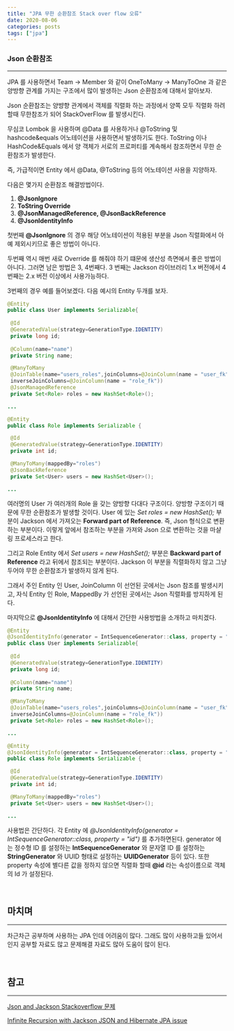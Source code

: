 ```yaml
---
title: "JPA 무한 순환참조 Stack over flow 오류"
date: 2020-08-06
categories: posts
tags: ["jpa"]
---
```


### **Json 순환참조**
---
JPA 를 사용하면서 Team -> Member 와 같이 OneToMany -> ManyToOne 과 같은 양방향 관계를 가지는 구조에서 많이 발생하는 Json 순환참조에 대해서 알아보자.

Json 순환참조는 양뱡향 관계에서 객체를 직렬화 하는 과정에서 양쪽 모두 직렬화 하려할때 무한참조가 되어 StackOverFlow 를 발생시킨다. 

무심코 Lombok 을 사용하며 @Data 를 사용하거나 @ToString 및 hashcode&equals 어노테이션을 사용하면서 발생하기도 한다. ToString 이나 HashCode&Equals 에서 양 객체가 서로의 프로퍼티를 계속해서 참조하면서 무한 순환참조가 발생한다.

즉, 가급적이면 Entity 에서 @Data, @ToString 등의 어노테이션 사용을 지양하자.

다음은 몇가지 순환참조 해결방법이다.

1. **@JsonIgnore**
2. **ToString Override**
3. **@JsonManagedReference, @JsonBackReference**
4. **@JsonIdentityInfo**

첫번째 **@JsonIgnore** 의 경우 해당 어노테이션이 적용된 부분을 Json 직렬화에서 아예 제외시키므로 좋은 방법이 아니다.

두번째 역시 매번 새로 Override 를 해줘야 하기 떄문에 생산성 측면에서 좋은 방법이 아니다. 그러면 남은 방법은 3, 4번째다. 3 번째는 Jackson 라이브러리 1.x 버전에서 4 번째는 2.x 버전 이상에서 사용가능하다.

3번째의 경우 예를 들어보겠다. 다음 예시의 Entity 두개를 보자.

```java
@Entity
public class User implements Serializable{
 
 @Id
 @GeneratedValue(strategy=GenerationType.IDENTITY)
 private long id;
 
 @Column(name="name")
 private String name;

 @ManyToMany
 @JoinTable(name="users_roles",joinColumns=@JoinColumn(name = "user_fk"),
 inverseJoinColumns=@JoinColumn(name = "role_fk"))
 @JsonManagedReference
 private Set<Role> roles = new HashSet<Role>();

...

@Entity
public class Role implements Serializable {

 @Id 
 @GeneratedValue(strategy=GenerationType.IDENTITY)
 private int id;

 @ManyToMany(mappedBy="roles")
 @JsonBackReference
 private Set<User> users = new HashSet<User>();

...
```

여러명의 User 가 여러개의 Role 을 갖는 양방향 다대다 구조이다. 양방향 구조이기 때문에 무한 순환참조가 발생할 것이다. User 에 있는 *Set<Role> roles = new HashSet<Role>();* 부분이 Jackson 에서 가져오는 **Forward part of Reference**. 즉, Json 형식으로 변환하는 부분이다. 이렇게 앞에서 참조하는 부분을 가져와 Json 으로 변환하는 것을 마샬링 프로세스라고 한다.

그리고 Role Entity 에서 *Set<User> users = new HashSet<User>();* 부분은 **Backward part of Reference** 라고 뒤에서 참조되는 부분이다. Jackson 이 부분을 직렬화하지 않고 그냥 두어야 무한 순환참조가 발생하지 않게 된다. 

그래서 주인 Entity 인 User, JoinColumn 이 선언된 곳에서는 Json 참조를 발생시키고, 자식 Entity 인 Role, MappedBy 가 선언된 곳에서는 Json 직렬화를 방지하게 된다.

마지막으로 **@JsonIdentityInfo** 에 대해서 간단한 사용방법을 소개하고 마치겠다.

```java
@Entity
@JsonIdentityInfo(generator = IntSequenceGenerator::class, property = "id")
public class User implements Serializable{
 
 @Id
 @GeneratedValue(strategy=GenerationType.IDENTITY)
 private long id;
 
 @Column(name="name")
 private String name;

 @ManyToMany
 @JoinTable(name="users_roles",joinColumns=@JoinColumn(name = "user_fk"),
 inverseJoinColumns=@JoinColumn(name = "role_fk"))
 private Set<Role> roles = new HashSet<Role>();

...

@Entity
@JsonIdentityInfo(generator = IntSequenceGenerator::class, property = "id")
public class Role implements Serializable {

 @Id 
 @GeneratedValue(strategy=GenerationType.IDENTITY)
 private int id;

 @ManyToMany(mappedBy="roles")
 private Set<User> users = new HashSet<User>();

...
```

사용법은 간단하다. 각 Entity 에 *@JsonIdentityInfo(generator = IntSequenceGenerator::class, property = "id")* 를 추가하면된다. generator 에는 정수형 ID 를 설정하는 **IntSequenceGenerator** 와 문자열 ID 를 설정하는 **StringGenerator** 와 UUID 형태로 설정하는 **UUIDGenerator** 등이 있다. 또한 property 속성에 별다른 값을 정하지 않으면 직렬화 할때 **@id** 라는 속성이름으로 객체의 Id 가 설정된다. 

<br>

## **마치며**
--- 

차근차근 공부하며 사용하는 JPA 인데 어려움이 많다. 그래도 많이 사용하고들 있어서인지 공부할 자료도 많고 문제해결 자료도 많아 도움이 많이 된다.

<br>

## **참고**
---
[Json and Jackson Stackoverflow 문제](https://keenformatics.blogspot.com/2013/08/how-to-solve-json-infinite-recursion.html)


[Infinite Recursion with Jackson JSON and Hibernate JPA issue](https://stackoverflow.com/questions/3325387/infinite-recursion-with-jackson-json-and-hibernate-jpa-issue)
